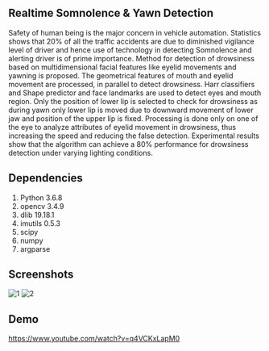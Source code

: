 ## Realtime Somnolence & Yawn Detection
Safety of human being is the major concern in vehicle automation. Statistics shows that 20% of all the traffic accidents are due to diminished vigilance level of driver and hence use of technology in detecting Somnolence and alerting driver is of prime importance. Method for detection of drowsiness based on multidimensional facial features like eyelid movements and yawning is proposed. The geometrical features of mouth and eyelid movement are processed, in parallel to detect drowsiness. Harr classifiers and Shape predictor and face landmarks are used to detect eyes and mouth region. Only the position of lower lip is selected to check for drowsiness as during yawn only lower lip is moved due to downward movement of lower jaw and position of the upper lip is fixed. Processing is done only on one of the eye to analyze attributes of eyelid movement in drowsiness, thus increasing the speed and reducing the false detection. Experimental results show that the algorithm can achieve a 80% performance for drowsiness detection under varying lighting conditions.

## Dependencies

1. Python 3.6.8
2. opencv 3.4.9
3. dlib	19.18.1
4. imutils 0.5.3
5. scipy
6. numpy
7. argparse

## Screenshots
![1](https://user-images.githubusercontent.com/57343972/94825894-52d5a900-0424-11eb-8702-e2d9ca172738.PNG)
![2](https://user-images.githubusercontent.com/57343972/94825906-55d09980-0424-11eb-9f7d-ef7b600d79ef.PNG)

## Demo
https://www.youtube.com/watch?v=q4VCKxLapM0


